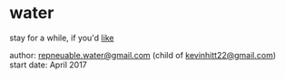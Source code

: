 # water
stay for a while, if you'd <a href="https://rawgit.com/repneuable/water/master/HTM7/The_Sortable_Titles.html" target="_blank">like</a>

author:     repneuable.water@gmail.com (child of kevinhitt22@gmail.com) </br>
start date: April 2017  

